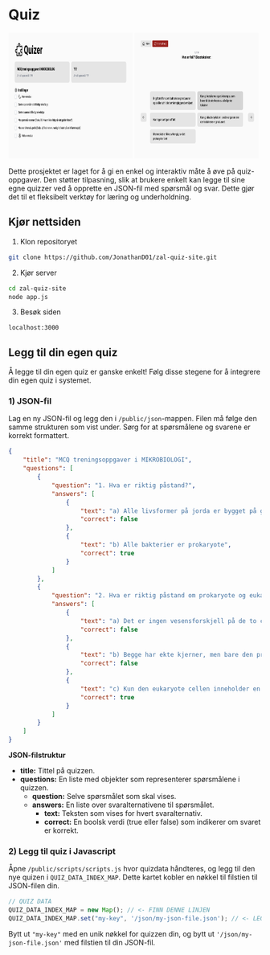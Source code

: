 # Quiz

<img src="./graphics/1.png" width="49%" height="250px"></img> <img src="./graphics/2.png" width="49%" height="250px"></img>


Dette prosjektet er laget for å gi en enkel og interaktiv måte å øve på quiz-oppgaver. Den støtter tilpasning, slik at brukere enkelt kan legge til sine egne quizzer ved å opprette en JSON-fil med spørsmål og svar. Dette gjør det til et fleksibelt verktøy for læring og underholdning.


## Kjør nettsiden

1. Klon repositoryet
```bash
git clone https://github.com/JonathanD01/zal-quiz-site.git
```

2. Kjør server
``` bash
cd zal-quiz-site
node app.js
```

3. Besøk siden
```
localhost:3000
```

## Legg til din egen quiz
Å legge til din egen quiz er ganske enkelt! Følg disse stegene for å integrere din egen quiz i systemet.

### 1) JSON-fil

Lag en ny JSON-fil og legg den i `/public/json`-mappen. Filen må følge den samme strukturen som vist under. Sørg for at spørsmålene og svarene er korrekt formattert.

```json
{
    "title": "MCQ treningsoppgaver i MIKROBIOLOGI",
    "questions": [
        {
            "question": "1. Hva er riktig påstand?",
            "answers": [
                {
                    "text": "a) Alle livsformer på jorda er bygget på grunnlag av den prokaryote cellen",
                    "correct": false
                },
                {
                    "text": "b) Alle bakterier er prokaryote",
                    "correct": true
                }
            ]
        },
        {
            "question": "2. Hva er riktig påstand om prokaryote og eukaryote celler?",
            "answers": [
                {
                    "text": "a) Det er ingen vesensforskjell på de to celletypene, kun i størrelse",
                    "correct": false
                },
                {
                    "text": "b) Begge har ekte kjerner, men bare den prokaryote cellen inneholder DNA",
                    "correct": false
                },
                {
                    "text": "c) Kun den eukaryote cellen inneholder en ekte kjerne",
                    "correct": true
                }
            ]
        }
    ]
}
```

**JSON-filstruktur**
- **title:** Tittel på quizzen.
- **questions:** En liste med objekter som representerer spørsmålene i quizzen.
	- **question:** Selve spørsmålet som skal vises.
	- **answers:** En liste over svaralternativene til spørsmålet.
		- **text:** Teksten som vises for hvert svaralternativ.
		- **correct:** En boolsk verdi (true eller false) som indikerer om svaret er korrekt.

### 2) Legg til quiz i Javascript
Åpne `/public/scripts/scripts.js` hvor quizdata håndteres, og legg til den nye quizen i `QUIZ_DATA_INDEX_MAP`. Dette kartet kobler en nøkkel til filstien til JSON-filen din.
```js
// QUIZ DATA
QUIZ_DATA_INDEX_MAP = new Map(); // <- FINN DENNE LINJEN
QUIZ_DATA_INDEX_MAP.set("my-key", '/json/my-json-file.json'); // <- LEGG TIL DENNE LINJEN
```

Bytt ut `"my-key"` med en unik nøkkel for quizzen din, og bytt ut `'/json/my-json-file.json'` med filstien til din JSON-fil.